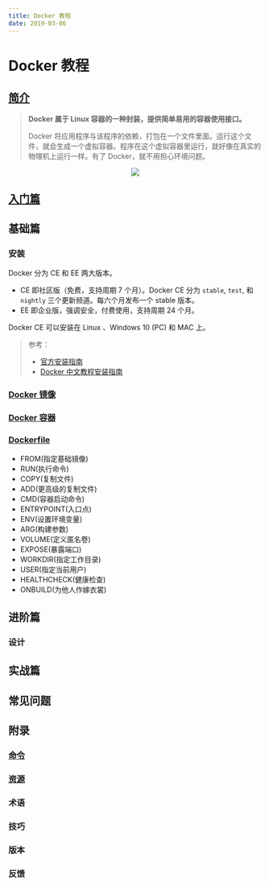 ```yaml
---
title: Docker 教程
date: 2019-03-06
---
```


# Docker 教程

## [简介](docker-introduction.md)

> **Docker 属于 Linux 容器的一种封装，提供简单易用的容器使用接口。**
>
> Docker 将应用程序与该程序的依赖，打包在一个文件里面。运行这个文件，就会生成一个虚拟容器。程序在这个虚拟容器里运行，就好像在真实的物理机上运行一样。有了 Docker，就不用担心环境问题。

<div align="center"><img src="https://raw.githubusercontent.com/dunwu/images/master/images/os/docker/containers-and-vm.png"/></div>

## [入门篇](docker-quickstart.md)

## 基础篇

### 安装

Docker 分为 CE 和 EE 两大版本。

- CE 即社区版（免费，支持周期 7 个月）。Docker CE 分为 `stable`, `test`, 和 `nightly` 三个更新频道。每六个月发布一个 stable 版本。
- EE 即企业版，强调安全，付费使用，支持周期 24 个月。

Docker CE 可以安装在 Linux 、Windows 10 (PC) 和 MAC 上。

> 参考：
>
> - [官方安装指南](https://docs.docker.com/install/)
> - [Docker 中文教程安装指南](https://yeasy.gitbooks.io/docker_practice/content/install/)

### [Docker 镜像](basics/docker-image.md)

### [Docker 容器](basics/docker-container.md)

### [Dockerfile](basics/docker-dockerfile.md)

- FROM(指定基础镜像)
- RUN(执行命令)
- COPY(复制文件)
- ADD(更高级的复制文件)
- CMD(容器启动命令)
- ENTRYPOINT(入口点)
- ENV(设置环境变量)
- ARG(构建参数)
- VOLUME(定义匿名卷)
- EXPOSE(暴露端口)
- WORKDIR(指定工作目录)
- USER(指定当前用户)
- HEALTHCHECK(健康检查)
- ONBUILD(为他人作嫁衣裳)

## 进阶篇

### 设计

## 实战篇

## 常见问题

## 附录

### [命令](appendix/docker-cli.md)

### [资源](appendix/docker-resources.md)

### 术语

### 技巧

### 版本

### 反馈
